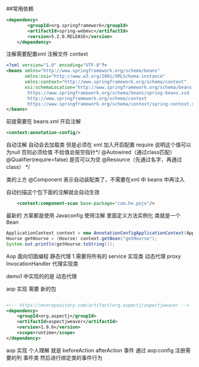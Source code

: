 ##常用依赖
```xml
<dependency>
        <groupId>org.springframework</groupId>
        <artifactId>spring-webmvc</artifactId>
        <version>5.2.0.RELEASE</version>
    </dependency>
```
注解需要配置xml 注解文件 context
```xml
<?xml version="1.0" encoding="UTF-8"?>
<beans xmlns="http://www.springframework.org/schema/beans"
       xmlns:xsi="http://www.w3.org/2001/XMLSchema-instance"
       xmlns:context="http://www.springframework.org/schema/context"
       xsi:schemaLocation="http://www.springframework.org/schema/beans
        https://www.springframework.org/schema/beans/spring-beans.xsd
        http://www.springframework.org/schema/context
        https://www.springframework.org/schema/context/spring-context.xsd">
</beans>
```

前提需要在 beans.xml 开启注解 
```xml
<context:annotation-config/>
```
 自动注解 自动会去加载类 但是必须在 xml 加入开启配置 require 说明这个值可以为null  否则必须给值 不给值会报空指针*/
 @Autowired（通过class匹配）
@Qualifier(require=false) 是否可以为空 
 @Resource（先通过名字，再通过 class） */
 

类的上方  @Component 表示自动装配类了，不需要在xml 中 beans 中再注入


自动扫描这个包下面的注解就会自动生效
```xml
    <context:component-scan base-package="com.he.pojo"/>
```

最新的 方案都是使用  Javaconfig 使用注解
里面定义方法实例化 类就是一个Bean

```java
ApplicationContext context = new AnnotationConfigApplicationContext(AppConfig.class);
Hourse getHourse = (Hourse) context.getBean("getHourse");
System.out.println(getHourse.toString());
```


Aop 面向切面编程 
静态代理
1.需要将所有的 service 实现类
动态代理  proxy     InvocationHandler 代理实现类

demo1 中实现的的是 动态代理



aop 实现 需要 新的包 
```xml

<!-- https://mvnrepository.com/artifact/org.aspectj/aspectjweaver -->
<dependency>
    <groupId>org.aspectj</groupId>
    <artifactId>aspectjweaver</artifactId>
    <version>1.9.6</version>
    <scope>runtime</scope>
</dependency>

```

aop 实现 个人理解 就是  beforeAction afterAction 事件 
通过  aop:config 注册需要的列 事件类 
 然后进行绑定类的事件行为